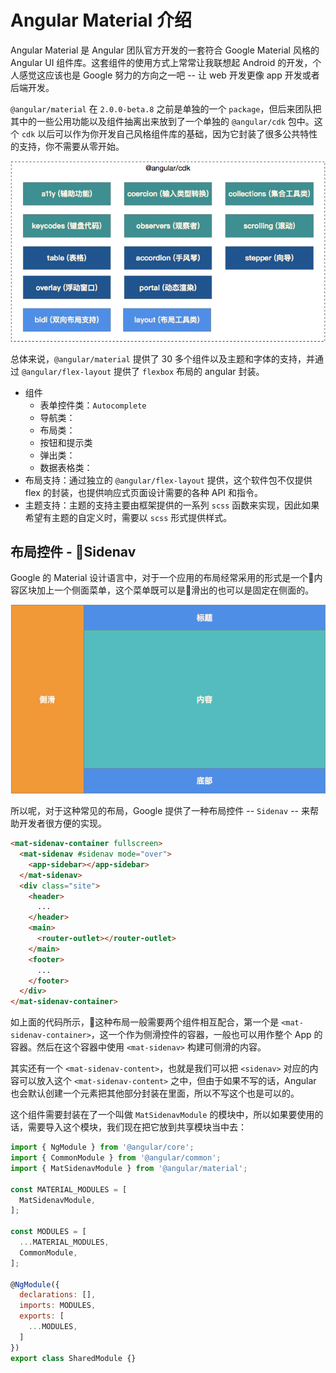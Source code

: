 # Angular Material 介绍

Angular Material 是 Angular 团队官方开发的一套符合 Google Material 风格的 Angular UI 组件库。这套组件的使用方式上常常让我联想起 Android 的开发，个人感觉这应该也是 Google 努力的方向之一吧 -- 让 web 开发更像 app 开发或者后端开发。

`@angular/material` 在 `2.0.0-beta.8` 之前是单独的一个 `package`，但后来团队把其中的一些公用功能以及组件抽离出来放到了一个单独的 `@angular/cdk` 包中。这个 `cdk` 以后可以作为你开发自己风格组件库的基础，因为它封装了很多公共特性的支持，你不需要从零开始。

![Angular CDK 包含的内容](/assets/chap_2_2_001.png)

总体来说，`@angular/material` 提供了 30 多个组件以及主题和字体的支持，并通过 `@angular/flex-layout` 提供了 `flexbox` 布局的 angular 封装。

* 组件
  * 表单控件类：`Autocomplete`
  * 导航类：
  * 布局类：
  * 按钮和提示类
  * 弹出类：
  * 数据表格类：
* 布局支持：通过独立的 `@angular/flex-layout` 提供，这个软件包不仅提供 flex 的封装，也提供响应式页面设计需要的各种 API 和指令。
* 主题支持：主题的支持主要由框架提供的一系列 `scss` 函数来实现，因此如果希望有主题的自定义时，需要以 `scss` 形式提供样式。

## 布局控件 - Sidenav

Google 的 Material 设计语言中，对于一个应用的布局经常采用的形式是一个内容区块加上一个侧面菜单，这个菜单既可以是滑出的也可以是固定在侧面的。

![常见的布局方式](/assets/chap_2_2_002.png)

所以呢，对于这种常见的布局，Google 提供了一种布局控件 -- `Sidenav` -- 来帮助开发者很方便的实现。

```html
<mat-sidenav-container fullscreen>
  <mat-sidenav #sidenav mode="over">
    <app-sidebar></app-sidebar>
  </mat-sidenav>
  <div class="site">
    <header>
      ...
    </header>
    <main>
      <router-outlet></router-outlet>
    </main>
    <footer>
      ...
    </footer>
  </div>
</mat-sidenav-container>
```

如上面的代码所示，这种布局一般需要两个组件相互配合，第一个是 `<mat-sidenav-container>`，这一个作为侧滑控件的容器，一般也可以用作整个 App 的容器。然后在这个容器中使用 `<mat-sidenav>` 构建可侧滑的内容。

其实还有一个 `<mat-sidenav-content>`，也就是我们可以把 `<sidenav>` 对应的内容可以放入这个 `<mat-sidenav-content>` 之中，但由于如果不写的话，Angular 也会默认创建一个元素把其他部分封装在里面，所以不写这个也是可以的。

这个组件需要封装在了一个叫做 `MatSidenavModule` 的模块中，所以如果要使用的话，需要导入这个模块，我们现在把它放到共享模块当中去：

```js
import { NgModule } from '@angular/core';
import { CommonModule } from '@angular/common';
import { MatSidenavModule } from '@angular/material';

const MATERIAL_MODULES = [
  MatSidenavModule,
];

const MODULES = [
  ...MATERIAL_MODULES,
  CommonModule,
];

@NgModule({
  declarations: [],
  imports: MODULES,
  exports: [
    ...MODULES,
  ]
})
export class SharedModule {}
```





